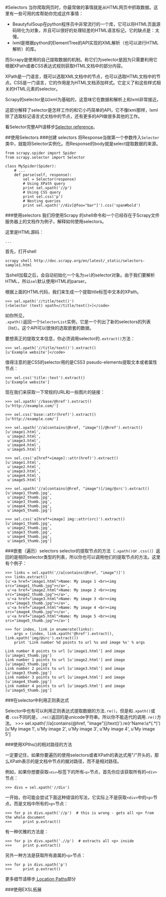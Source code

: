 #Selectors
当你爬取网页时，你最常做的事情就是从HTML网页中抓取数据。这里有一些可用的库帮助你完成这件事情：
 - BeautyfulSoup在python程序员中非常流行的一个库，它可以将HTML页面源码转化为对象，并且可以很好的处理较差的HTML语言标记，它的缺点是：太慢。
 - lxml是根据python的ElementTree的API实现的XML解析（也可以进行HTML解析）的库。

而Scrapy是使用的自己提取数据的机制。称它们为selector是因为只需要利用它根据XPath或者CSS表达式规则获取HTML文档中的部分内容。

XPath是一门语言，既可以选取XML文档中的节点，也可以选取HTML文档中的节点。CSS是一门语言，它的作用是为HTML文档添加样式。它定义了和这些样式相关的HTML元素的selector。

Scrapy的selector是以lxml为基础的，这意味它在数据和解析上和lxml非常接近。

这部分解释了selector是怎样工作的和它小巧简单的API，它不像lxml那样，lxml除了选取标记语言式文档中的节点，还有更多的API做很多其他的工作。

看Selector完整API请移步[Selector reference](http://scrapy.readthedocs.org/en/latest/topics/selectors.html#topics-selectors-ref)。

##使用Selectors
###创建 selectors
将Response当做第一个参数传入<code>Selector</code>类中，就能将Selector实例化。而Response的body就是select提取数据的来源。
<pre><code>from scrapy.spider import Spider
from scrapy.selector import Selector

class MySpider(Spider):
    # ...
    def parse(self, response):
        sel = Selector(response)
        # Using XPath query
        print sel.xpath('//p')
        # Using CSS query
        print sel.css('p')
        # Nesting queries
        print sel.xpath('//div[@foo="bar"]').css('span#bold')</code></pre>
        

###使用selectors
我们将使用Scrapy 的shell命令和一个已经存在于Scrapy文件服务器上的文档作为例子，解释如何使用selectors。

这里是HTML源码：

<code>...</code>

首先，打开shell
<pre><code>scrapy shell http://doc.scrapy.org/en/latest/_static/selectors-sample1.html</code></pre>

当shell加载之后，会自动初始化一个名为<code>sel</code>的selector对象。由于我们要解析HTML，所以<code>sel</code>默认使用HTML的parser。

根据上面的HTML代码，我们来生成一个提取title标签中文本的XPath。

    >>> sel.xpath('//title/text()')
    [<Selector (text) xpath=//title/text()>]</code>

如你所见，<code> .xpath()</code>返回一个<code>SelectorList</code>实例，它是一个列出了新的selectors的列表（list）。这个API可以很快的选取嵌套的数据。

要想真正的提取文本信息，你必须调用selector的<code>.extract()</code>方法：
    
    >>> sel.xpath('//title/text()').extract()
    [u'Example website']</code>

值得注意的是CSS的selector用的是CSS3 pseudo-elements提取文本或者属性节点：
    
    >>> sel.css('title::text').extract()
    [u'Example website']

现在我们来获取一下常规的URL和一些图片的链接：
    
    >>> sel.xpath('//base/@href').extract()
    [u'http://example.com/']
    
    >>> sel.css('base::attr(href)').extract()
    [u'http://example.com/']
    
    >>> sel.xpath('//a[contains(@href, "image")]/@href').extract()
    [u'image1.html',
     u'image2.html',
     u'image3.html',
     u'image4.html',
     u'image5.html']
     
    >>> sel.css('a[href*=image]::attr(href)').extract()
    [u'image1.html',
     u'image2.html',
     u'image3.html',
     u'image4.html',
     u'image5.html']
     
    >>> sel.xpath('//a[contains(@href, "image")]/img/@src').extract()
    [u'image1_thumb.jpg',
     u'image2_thumb.jpg',
     u'image3_thumb.jpg',
     u'image4_thumb.jpg',
     u'image5_thumb.jpg']
     
    >>> sel.css('a[href*=image] img::attr(src)').extract()
    [u'image1_thumb.jpg',
     u'image2_thumb.jpg',
     u'image3_thumb.jpg',
     u'image4_thumb.jpg',
     u'image5_thumb.jpg']
 
 
 ###嵌套（遍历）selectors
 selector的提取节点的方法（<code>.xpath()</code>or <code>.css()</code>）返回的是相同selector类型的列表，所以你也可以调用他们的提取节点的方法。这里有个例子：
    
    >>> links = sel.xpath('//a[contains(@href, "image")]')
    >>> links.extract()
    [u'<a href="image1.html">Name: My image 1 <br><img src="image1_thumb.jpg"></a>',
     u'<a href="image2.html">Name: My image 2 <br><img src="image2_thumb.jpg"></a>',
     u'<a href="image3.html">Name: My image 3 <br><img src="image3_thumb.jpg"></a>',
     u'<a href="image4.html">Name: My image 4 <br><img src="image4_thumb.jpg"></a>',
     u'<a href="image5.html">Name: My image 5 <br><img src="image5_thumb.jpg"></a>']
     
    >>> for index, link in enumerate(links):
        args = (index, link.xpath('@href').extract(), link.xpath('img/@src').extract())
        print 'Link number %d points to url %s and image %s' % args
        
    Link number 0 points to url [u'image1.html'] and image [u'image1_thumb.jpg']
    Link number 1 points to url [u'image2.html'] and image [u'image2_thumb.jpg']
    Link number 2 points to url [u'image3.html'] and image [u'image3_thumb.jpg']
    Link number 3 points to url [u'image4.html'] and image [u'image4_thumb.jpg']
    Link number 4 points to url [u'image5.html'] and image [u'image5_thumb.jpg']

###在selector中利用正则表达式

Selector中也有可以利用正则表达式提取数据的方法<code>.re()</code>，但是和<code>.xpath()</code>或者<code>.css</code>不同的是，<code>.re()</code>返回的是unicode字符串。所以你不能迭代的调用<code>.re()</code>方法。
    >>> sel.xpath('//a[contains(@href, "image")]/text()').re(r'Name:\s*(.*)')
    [u'My image 1',
     u'My image 2',
     u'My image 3',
     u'My image 4',
     u'My image 5']
 
 
###使用XPths()的相对路径的方法

一定要记住，如果你要遍历的使用selectors或者XPath的表达式用"/"开头的，那么XPath表示的是文档中节点的据对路径，而不是相对路径。

例如，如果你想要获取<code>`<div>`</code>标签下的所有<code>`<p>`</code>节点，首先你应该获取所有的`<div>`节点：
    
    >>> divs = sel.xpath('//div')

一开始，你可能会尝试下面这种错误的写法，它实际上不是获取`<div>`中的`<p>`节点，而是文档中所有的`<p>`节点：
    
    >>> for p in divs.xpath('//p')  # this is wrong - gets all <p> from the whole document
    >>>     print p.extract()

有一种优雅的方法是：
    
    >>> for p in divs.xpath('.//p')  # extracts all <p> inside
    >>>     print p.extract()

另外一种方法是获取所有直属的`<p>`节点：
    
    >>> for p in divs.xpath('p') 
    >>>     print p.extract()

更多细节请移步[ Location Paths](http://www.w3.org/TR/xpath/#location-paths)部分


###使用EXSL拓展

